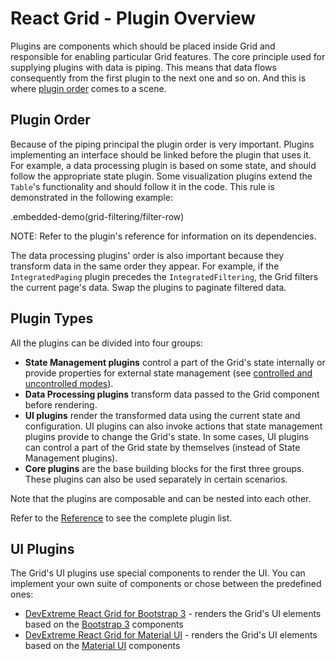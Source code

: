 # React Grid - Plugin Overview

Plugins are components which should be placed inside Grid and responsible for enabling particular Grid features. The core principle used for supplying plugins with data is piping. This means that data flows consequently from the first plugin to the next one and so on. And this is where [plugin order](#pluginorder) comes to a scene.

## Plugin Order

Because of the piping principal the plugin order is very important. Plugins implementing an interface should be linked before the plugin that uses it. For example, a data processing plugin is based on some state, and should follow the appropriate state plugin. Some visualization plugins extend the `Table`'s functionality and should follow it in the code. This rule is demonstrated in the following example:

.embedded-demo(grid-filtering/filter-row)

NOTE: Refer to the plugin's reference for information on its dependencies.

The data processing plugins' order is also important because they transform data in the same order they appear. For example, if the `IntegratedPaging` plugin precedes the `IntegratedFiltering`, the Grid filters the current page's data. Swap the plugins to paginate filtered data.

## Plugin Types

All the plugins can be divided into four groups:

- **State Management plugins** control a part of the Grid's state internally or provide properties for external state management (see [controlled and uncontrolled modes](controlled-and-uncontrolled-modes.md)).
- **Data Processing plugins** transform data passed to the Grid component before rendering.
- **UI plugins** render the transformed data using the current state and configuration. UI plugins can also invoke actions that state management plugins provide to change the Grid's state. In some cases, UI plugins can control a part of the Grid state by themselves (instead of State Management plugins).
- **Core plugins** are the base building blocks for the first three groups. These plugins can also be used separately in certain scenarios.

Note that the plugins are composable and can be nested into each other.

Refer to the [Reference](../reference/grid.md) to see the complete plugin list.

## UI Plugins

The Grid's UI plugins use special components to render the UI. You can implement your own suite of components or chose between the predefined ones:

- [DevExtreme React Grid for Bootstrap 3](https://github.com/DevExpress/devextreme-reactive/tree/master/packages/dx-react-grid-bootstrap3/) - renders the Grid's UI elements based on the [Bootstrap 3](http://getbootstrap.com/) components
- [DevExtreme React Grid for Material UI](https://github.com/DevExpress/devextreme-reactive/tree/master/packages/dx-react-grid-material-ui) - renders the Grid's UI elements based on the [Material UI](http://www.material-ui.com) components
